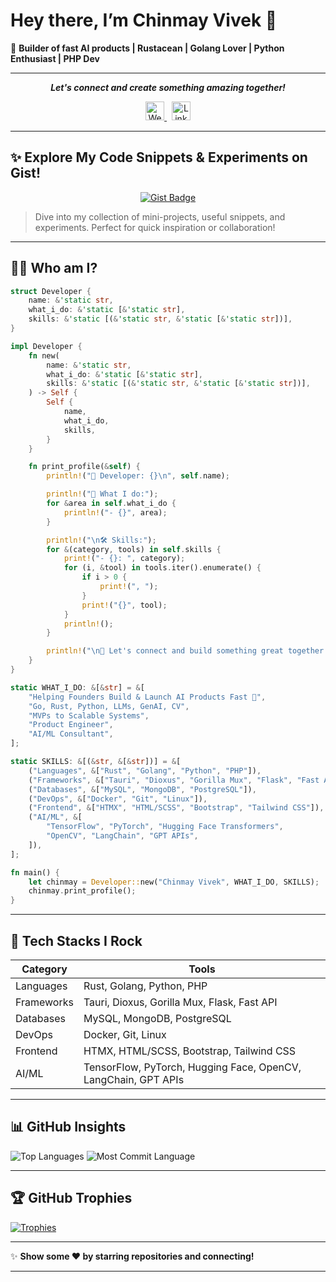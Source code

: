 # Hey there, I’m Chinmay Vivek 👋

🚀 **Builder of fast AI products | Rustacean | Golang Lover | Python Enthusiast | PHP Dev**

---

<p align="center">
  <i><b>Let's connect and create something amazing together!</b></i>
</p>

<p align="center">
  <a href="https://www.chinmayvivek.com/" target="_blank" rel="noopener">
    <img height="30" src="https://img.shields.io/badge/Website-036be4.svg?style=for-the-badge&logo=googlechrome&logoColor=white" alt="Website"/>
  </a>
  &nbsp;
  <a href="https://www.linkedin.com/in/chinmayvivek/" target="_blank" rel="noopener">
    <img height="30" src="https://img.shields.io/badge/LinkedIn-blue.svg?style=for-the-badge&logo=linkedin&logoColor=white" alt="LinkedIn"/>
  </a>
</p>

---
<!-- ![Profile Views](https://komarev.com/ghpvc/?username=ChinmayVivek&style=for-the-badge) -->

## ✨ Explore My Code Snippets & Experiments on Gist!

<p align="center">
  <a href="https://gist.github.com/CHINMAYVIVEK" target="_blank" rel="noopener noreferrer">
    <img src="https://img.shields.io/badge/Explore-Gists-blue?style=for-the-badge&logo=github" alt="Gist Badge"/>
  </a>
</p>

> Dive into my collection of mini-projects, useful snippets, and experiments. Perfect for quick inspiration or collaboration!

---
## 👨‍💻 Who am I?

```rust
struct Developer {
    name: &'static str,
    what_i_do: &'static [&'static str],
    skills: &'static [(&'static str, &'static [&'static str])],
}

impl Developer {
    fn new(
        name: &'static str,
        what_i_do: &'static [&'static str],
        skills: &'static [(&'static str, &'static [&'static str])],
    ) -> Self {
        Self {
            name,
            what_i_do,
            skills,
        }
    }

    fn print_profile(&self) {
        println!("👤 Developer: {}\n", self.name);

        println!("🎯 What I do:");
        for &area in self.what_i_do {
            println!("- {}", area);
        }

        println!("\n🛠️ Skills:");
        for &(category, tools) in self.skills {
            print!("- {}: ", category);
            for (i, &tool) in tools.iter().enumerate() {
                if i > 0 {
                    print!(", ");
                }
                print!("{}", tool);
            }
            println!();
        }

        println!("\n🤝 Let's connect and build something great together!");
    }
}

static WHAT_I_DO: &[&str] = &[
    "Helping Founders Build & Launch AI Products Fast 🚀",
    "Go, Rust, Python, LLMs, GenAI, CV",
    "MVPs to Scalable Systems",
    "Product Engineer",
    "AI/ML Consultant",
];

static SKILLS: &[(&str, &[&str])] = &[
    ("Languages", &["Rust", "Golang", "Python", "PHP"]),
    ("Frameworks", &["Tauri", "Dioxus", "Gorilla Mux", "Flask", "Fast API"]),
    ("Databases", &["MySQL", "MongoDB", "PostgreSQL"]),
    ("DevOps", &["Docker", "Git", "Linux"]),
    ("Frontend", &["HTMX", "HTML/SCSS", "Bootstrap", "Tailwind CSS"]),
    ("AI/ML", &[
        "TensorFlow", "PyTorch", "Hugging Face Transformers",
        "OpenCV", "LangChain", "GPT APIs",
    ]),
];

fn main() {
    let chinmay = Developer::new("Chinmay Vivek", WHAT_I_DO, SKILLS);
    chinmay.print_profile();
}


```

---

## 🚀 Tech Stacks I Rock

| Category   | Tools                                                          |
| ---------- | -------------------------------------------------------------- |
| Languages  | Rust, Golang, Python, PHP                                      |
| Frameworks | Tauri, Dioxus, Gorilla Mux, Flask, Fast API                    |
| Databases  | MySQL, MongoDB, PostgreSQL                                     |
| DevOps     | Docker, Git, Linux                                             |
| Frontend   | HTMX, HTML/SCSS, Bootstrap, Tailwind CSS                       |
| AI/ML      | TensorFlow, PyTorch, Hugging Face, OpenCV, LangChain, GPT APIs |

---

## 📊 GitHub Insights

![Top Languages](https://github-profile-summary-cards.vercel.app/api/cards/repos-per-language?username=ChinmayVivek\&theme=onedark)
![Most Commit Language](https://github-profile-summary-cards.vercel.app/api/cards/most-commit-language?username=ChinmayVivek\&theme=onedark)

---

## 🏆 GitHub Trophies

<p align="left">
  <a href="https://github.com/ryo-ma/github-profile-trophy">
    <img src="https://github-profile-trophy.vercel.app/?username=ChinmayVivek&theme=onedark" alt="Trophies" />
  </a>
</p>

---

✨ **Show some ❤️ by starring repositories and connecting!**

---
